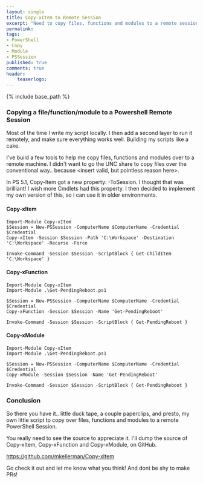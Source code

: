 ```yaml
---
layout: single
title: Copy-xItem to Remote Session
excerpt: "Need to copy files, functions and modules to a remote session using older versions of Powershell?"
permalink:
tags: 
- PowerShell
- Copy
- Module
- PSSession
published: true
comments: true
header:
    teaserlogo: 
---
```

{% include base_path %} 

### Copying a file/function/module to a Powershell Remote Session

Most of the time I write my script locally. I then add a second layer to run it remotely, and make sure everything works well. Building my scripts like a cake.

I've build a few tools to help me copy files, functions and modules over to a remote machine. I didn't want to go the UNC share to copy files over the conventional way.. because <insert valid, but pointless reason here>. 

In PS 5.1, Copy-Item got a new property: -ToSession. I thought that was brilliant! I wish more Cmdlets had this property. I then decided to implement my own version of this, so i can use it in older environments. 

#### Copy-xItem

````
Import-Module Copy-xItem
$Session = New-PSSession -ComputerName $ComputerName -Credential $Credential
Copy-xItem -Session $Session -Path 'C:\Workspace' -Destination 'C:\Workspace' -Recurse -Force

Invoke-Command -Session $Session -ScriptBlock { Get-ChildItem 'C:\Workspace' }
````

#### Copy-xFunction

````
Import-Module Copy-xItem
Import-Module .\Get-PendingReboot.ps1

$Session = New-PSSession -ComputerName $ComputerName -Credential $Credential
Copy-xFunction -Session $Session -Name 'Get-PendingReboot'

Invoke-Command -Session $Session -ScriptBlock { Get-PendingReboot }
````

#### Copy-xModule

````
Import-Module Copy-xItem
Import-Module .\Get-PendingReboot.ps1

$Session = New-PSSession -ComputerName $ComputerName -Credential $Credential
Copy-xModule -Session $Session -Name 'Get-PendingReboot'

Invoke-Command -Session $Session -ScriptBlock { Get-PendingReboot }
````

### Conclusion

So there you have it.. little duck tape, a couple paperclips, and presto, my own little script to copy over files, functions and modules to a remote PowerShell Session. 

You really need to see the source to appreciate it. I'll dump the source of Copy-xItem, Copy-xFunction and Copy-xModule, on GitHub. 

https://github.com/mkellerman/Copy-xItem

Go check it out and let me know what you think! And dont be shy to make PRs!
